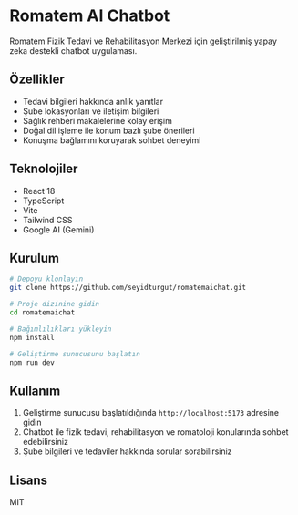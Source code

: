 # Romatem AI Chatbot

Romatem Fizik Tedavi ve Rehabilitasyon Merkezi için geliştirilmiş yapay zeka destekli chatbot uygulaması.

## Özellikler

- Tedavi bilgileri hakkında anlık yanıtlar
- Şube lokasyonları ve iletişim bilgileri
- Sağlık rehberi makalelerine kolay erişim
- Doğal dil işleme ile konum bazlı şube önerileri
- Konuşma bağlamını koruyarak sohbet deneyimi

## Teknolojiler

- React 18
- TypeScript
- Vite
- Tailwind CSS
- Google AI (Gemini)

## Kurulum

```bash
# Depoyu klonlayın
git clone https://github.com/seyidturgut/romatemaichat.git

# Proje dizinine gidin
cd romatemaichat

# Bağımlılıkları yükleyin
npm install

# Geliştirme sunucusunu başlatın
npm run dev
```

## Kullanım

1. Geliştirme sunucusu başlatıldığında `http://localhost:5173` adresine gidin
2. Chatbot ile fizik tedavi, rehabilitasyon ve romatoloji konularında sohbet edebilirsiniz
3. Şube bilgileri ve tedaviler hakkında sorular sorabilirsiniz

## Lisans

MIT 